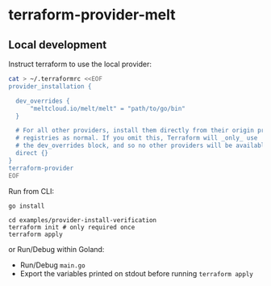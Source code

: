 # terraform-provider-melt

## Local development

Instruct terraform to use the local provider:

```bash 
cat > ~/.terraformrc <<EOF
provider_installation {

  dev_overrides {
      "meltcloud.io/melt/melt" = "path/to/go/bin"
  }

  # For all other providers, install them directly from their origin provider
  # registries as normal. If you omit this, Terraform will _only_ use
  # the dev_overrides block, and so no other providers will be available.
  direct {}
}
terraform-provider
EOF
```

Run from CLI:
``` 
go install

cd examples/provider-install-verification
terraform init # only required once
terraform apply
```

or Run/Debug within Goland:
- Run/Debug `main.go`
- Export the variables printed on stdout before running `terraform apply`


